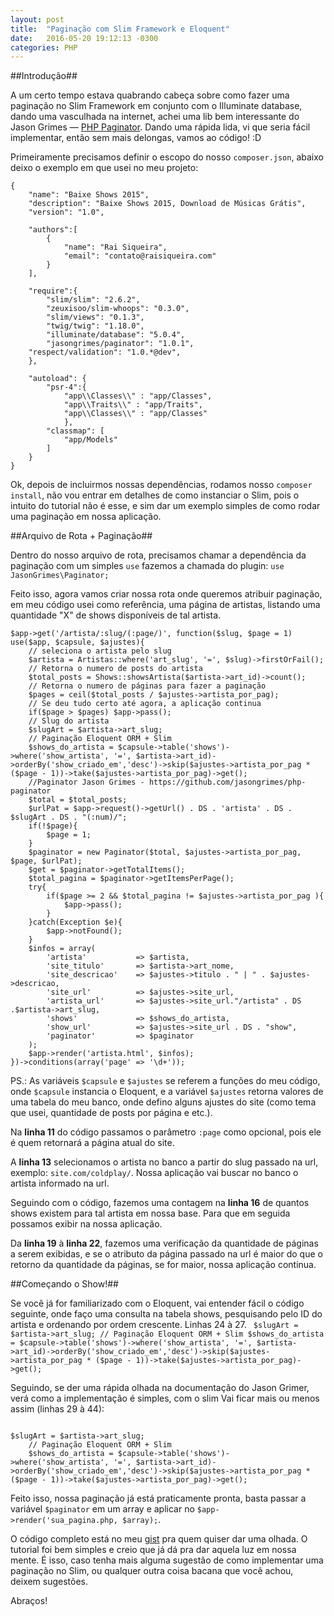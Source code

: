 ```yaml
---
layout: post
title:  "Paginação com Slim Framework e Eloquent"
date:   2016-05-20 19:12:13 -0300
categories: PHP
---
```


##Introdução##

A um certo tempo estava quabrando cabeça sobre como fazer uma paginação no Slim Framework em conjunto com o Illuminate database, dando uma vasculhada na internet, achei uma lib bem interessante do Jason Grimes — [PHP Paginator](https://github.com/jasongrimes/php-paginator).  Dando uma rápida lida, vi que seria fácil implementar, então sem mais delongas, vamos ao código! :D

Primeiramente precisamos definir o escopo do nosso `composer.json`, abaixo deixo o exemplo em que usei no meu projeto:

```
{
	"name": "Baixe Shows 2015",
	"description": "Baixe Shows 2015, Download de Músicas Grátis",
	"version": "1.0",

	"authors":[
		{
			"name": "Rai Siqueira",
			"email": "contato@raisiqueira.com"
		}
	],

	"require":{
		"slim/slim": "2.6.2",
		"zeuxisoo/slim-whoops": "0.3.0",
		"slim/views": "0.1.3",
		"twig/twig": "1.18.0",
		"illuminate/database": "5.0.4",
		"jasongrimes/paginator": "1.0.1",
    "respect/validation": "1.0.*@dev",
	},

	"autoload": {
		"psr-4":{
			"app\\Classes\\" : "app/Classes",
			"app\\Traits\\" : "app/Traits",
			"app\\Classes\\" : "app/Classes"
			},
        "classmap": [
            "app/Models"
        ]
    }
}
```
Ok, depois de incluirmos nossas dependências, rodamos nosso `composer install`, não vou entrar em detalhes de como instanciar o Slim, pois o intuito do tutorial não é esse, e sim dar um exemplo simples de como rodar uma paginação em nossa aplicação.

##Arquivo de Rota + Paginação##

Dentro do nosso arquivo de rota, precisamos chamar a dependência da paginação com um simples `use` fazemos a chamada do plugin:
`use JasonGrimes\Paginator;`

Feito isso, agora vamos criar nossa rota onde queremos atribuir paginação, em meu código usei como referência, uma página de artistas, listando uma quantidade "X" de shows disponíveis de tal artista.

```
$app->get('/artista/:slug/(:page/)', function($slug, $page = 1) use($app, $capsule, $ajustes){
	// seleciona o artista pelo slug
	$artista = Artistas::where('art_slug', '=', $slug)->firstOrFail();
    // Retorna o numero de posts do artista
    $total_posts = Shows::showsArtista($artista->art_id)->count();
    // Retorna o numero de páginas para fazer a paginação
    $pages = ceil($total_posts / $ajustes->artista_por_pag);
    // Se deu tudo certo até agora, a aplicação continua
    if($page > $pages) $app->pass();
    // Slug do artista
	$slugArt = $artista->art_slug;
	// Paginação Eloquent ORM + Slim
	$shows_do_artista = $capsule->table('shows')->where('show_artista', '=', $artista->art_id)->orderBy('show_criado_em','desc')->skip($ajustes->artista_por_pag * ($page - 1))->take($ajustes->artista_por_pag)->get();
	//Paginator Jason Grimes - https://github.com/jasongrimes/php-paginator
	$total = $total_posts;
	$urlPat = $app->request()->getUrl() . DS . 'artista' . DS . $slugArt . DS . "(:num)/";
	if(!$page){
		$page = 1;
	}
	$paginator = new Paginator($total, $ajustes->artista_por_pag, $page, $urlPat);
	$get = $paginator->getTotalItems();
	$total_pagina = $paginator->getItemsPerPage();
	try{
		if($page >= 2 && $total_pagina != $ajustes->artista_por_pag ){
			$app->pass();
		}
	}catch(Exception $e){
		$app->notFound();
	}
	$infos = array(
		'artista' 			=> $artista,
		'site_titulo' 		=> $artista->art_nome,
		'site_descricao' 	=> $ajustes->titulo . " | " . $ajustes->descricao,
		'site_url'			=> $ajustes->site_url,
        'artista_url'       => $ajustes->site_url."/artista" . DS .$artista->art_slug,
		'shows'				=> $shows_do_artista,
		'show_url'			=> $ajustes->site_url . DS . "show",
		'paginator'			=> $paginator
	);
	$app->render('artista.html', $infos);
})->conditions(array('page' => '\d+'));
```
PS.: As variáveis `$capsule` e `$ajustes` se referem a funções do meu código, onde `$capsule` instancia o Eloquent, e a variável `$ajustes` retorna valores de uma tabela do meu banco, onde defino alguns ajustes do site (como tema que usei, quantidade de posts por página e etc.).

Na **linha 11** do código passamos o parâmetro `:page` como opcional, pois ele é quem retornará a página atual do site.

A **linha 13** selecionamos o artista no banco a partir do slug passado na url, exemplo: `site.com/coldplay/`. Nossa aplicação vai buscar no banco o artista informado na url.

Seguindo com o código, fazemos uma contagem na **linha 16** de quantos shows existem para tal artista em nossa base. Para que em seguida possamos exibir na nossa aplicação.

Da **linha 19** à **linha 22**, fazemos uma verificação da quantidade de páginas a serem exibidas, e se o atributo da página passado na url é maior do que o retorno da quantidade da páginas, se for maior, nossa aplicação continua.

##Começando o Show!##

Se você já for familiarizado com o Eloquent, vai entender fácil o código seguinte, onde faço uma consulta na tabela shows, pesquisando pelo ID do artista e ordenando por ordem crescente. Linhas 24 à 27.
`
$slugArt = $artista->art_slug;
	// Paginação Eloquent ORM + Slim
	$shows_do_artista = $capsule->table('shows')->where('show_artista', '=', $artista->art_id)->orderBy('show_criado_em','desc')->skip($ajustes->artista_por_pag * ($page - 1))->take($ajustes->artista_por_pag)->get();`

Seguindo, se der uma rápida olhada na documentação do Jason Grimer, verá como a implementação é simples, com o slim Vai ficar mais ou menos assim (linhas 29 à 44):

```

$slugArt = $artista->art_slug;
	// Paginação Eloquent ORM + Slim
	$shows_do_artista = $capsule->table('shows')->where('show_artista', '=', $artista->art_id)->orderBy('show_criado_em','desc')->skip($ajustes->artista_por_pag * ($page - 1))->take($ajustes->artista_por_pag)->get();

```

Feito isso, nossa paginação já está praticamente pronta, basta passar a variável `$paginator` em um array e aplicar no `$app->render('sua_pagina.php, $array);`.

O código completo está no meu [gist](https://gist.github.com/raisiqueira/ccb0b3ad9a82e14a2eb5d6c5f03d27a3) pra quem quiser dar uma olhada. O tutorial foi bem simples e creio que já dá pra dar aquela luz em nossa mente. É isso, caso tenha mais alguma sugestão de como implementar uma paginação no Slim, ou qualquer outra coisa bacana que você achou, deixem sugestões.

Abraços!
